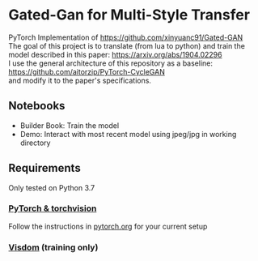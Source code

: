 # Gated-Gan for Multi-Style Transfer

PyTorch Implementation of https://github.com/xinyuanc91/Gated-GAN <br>
The goal of this project is to translate (from lua to python) and train the model described in this paper: https://arxiv.org/abs/1904.02296<br>
I use the general architecture of this repository as a baseline: https://github.com/aitorzip/PyTorch-CycleGAN<br>
and modify it to the paper's specifications. 

## Notebooks

<ul>
<li> Builder Book: Train the model
<li> Demo: Interact with most recent model using jpeg/jpg in working directory
</ul>

## Requirements

Only tested on Python 3.7

### [PyTorch & torchvision](http://pytorch.org/)

Follow the instructions in [pytorch.org](http://pytorch.org) for your current setup

### [Visdom](https://github.com/facebookresearch/visdom) (training only)
